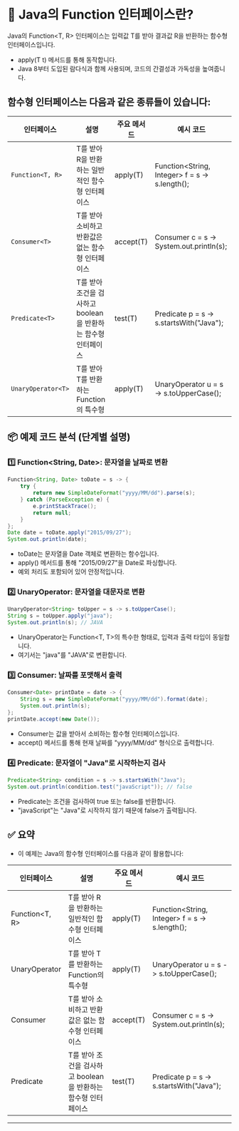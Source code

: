 # 🧠 Java의 Function 인터페이스란?
Java의 Function<T, R> 인터페이스는 입력값 T를 받아 결과값 R을 반환하는 함수형 인터페이스입니다.
- apply(T t) 메서드를 통해 동작합니다.
- Java 8부터 도입된 람다식과 함께 사용되며, 코드의 간결성과 가독성을 높여줍니다.

## 함수형 인터페이스는 다음과 같은 종류들이 있습니다:
| 인터페이스         | 설명                                                        | 주요 메서드     | 예시 코드                                                   |
|--------------------|-------------------------------------------------------------|------------------|-------------------------------------------------------------|
| `Function<T, R>`     | T를 받아 R을 반환하는 일반적인 함수형 인터페이스             | apply(T)         | Function<String, Integer> f = s -> s.length();             |
| `Consumer<T>`        | T를 받아 소비하고 반환값은 없는 함수형 인터페이스             | accept(T)        | Consumer<String> c = s -> System.out.println(s);           |
| `Predicate<T>`       | T를 받아 조건을 검사하고 boolean을 반환하는 함수형 인터페이스 | test(T)          | Predicate<String> p = s -> s.startsWith("Java");           |
| `UnaryOperator<T>`  | T를 받아 T를 반환하는 Function의 특수형                      | apply(T)         | UnaryOperator<String> u = s -> s.toUpperCase();            |


## 📦 예제 코드 분석 (단계별 설명)
### 1️⃣ Function<String, Date>: 문자열을 날짜로 변환
```java
Function<String, Date> toDate = s -> {
    try {
        return new SimpleDateFormat("yyyy/MM/dd").parse(s);
    } catch (ParseException e) {
        e.printStackTrace();
        return null;
    }
};
Date date = toDate.apply("2015/09/27");
System.out.println(date);
```

- toDate는 문자열을 Date 객체로 변환하는 함수입니다.
- apply() 메서드를 통해 "2015/09/27"을 Date로 파싱합니다.
- 예외 처리도 포함되어 있어 안정적입니다.

### 2️⃣ UnaryOperator<String>: 문자열을 대문자로 변환
```java
UnaryOperator<String> toUpper = s -> s.toUpperCase();
String s = toUpper.apply("java");
System.out.println(s); // JAVA
```

- UnaryOperator<T>는 Function<T, T>의 특수한 형태로, 입력과 출력 타입이 동일합니다.
- 여기서는 "java"를 "JAVA"로 변환합니다.

### 3️⃣ Consumer<Date>: 날짜를 포맷해서 출력
```java
Consumer<Date> printDate = date -> {
    String s = new SimpleDateFormat("yyyy/MM/dd").format(date);
    System.out.println(s);
};
printDate.accept(new Date());
```

- Consumer<T>는 값을 받아서 소비하는 함수형 인터페이스입니다.
- accept() 메서드를 통해 현재 날짜를 "yyyy/MM/dd" 형식으로 출력합니다.

### 4️⃣ Predicate<String>: 문자열이 "Java"로 시작하는지 검사
```java
Predicate<String> condition = s -> s.startsWith("Java");
System.out.println(condition.test("javaScript")); // false
```

- Predicate<T>는 조건을 검사하여 true 또는 false를 반환합니다.
- "javaScript"는 "Java"로 시작하지 않기 때문에 false가 출력됩니다.

## ✅ 요약
- 이 예제는 Java의 함수형 인터페이스를 다음과 같이 활용합니다:
  
| 인터페이스         | 설명                                                        | 주요 메서드     | 예시 코드                                                   |
|--------------------|-------------------------------------------------------------|------------------|-------------------------------------------------------------|
| Function<T, R>     | T를 받아 R을 반환하는 일반적인 함수형 인터페이스             | apply(T)         | Function<String, Integer> f = s -> s.length();             |
| UnaryOperator<T>   | T를 받아 T를 반환하는 Function의 특수형                      | apply(T)         | UnaryOperator<String> u = s -> s.toUpperCase();            |
| Consumer<T>        | T를 받아 소비하고 반환값은 없는 함수형 인터페이스             | accept(T)        | Consumer<String> c = s -> System.out.println(s);           |
| Predicate<T>       | T를 받아 조건을 검사하고 boolean을 반환하는 함수형 인터페이스 | test(T)          | Predicate<String> p = s -> s.startsWith("Java");           |

---




